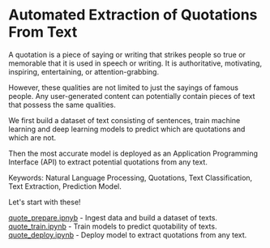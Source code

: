 # Automated Extraction of Quotations From Text

A quotation is a piece of saying or writing that strikes people so true or memorable that it is used in speech or writing. It is authoritative, motivating, inspiring, entertaining, or attention-grabbing.

However, these qualities are not limited to just the sayings of famous people. Any user-generated content can potentially contain pieces of text that possess the same qualities.

We first build a dataset of text consisting of sentences, train machine learning and deep learning models to predict which are quotations and which are not.

Then the most accurate model is deployed as an Application Programming Interface (API) to extract potential quotations from any text.

Keywords: Natural Language Processing, Quotations, Text Classification, Text Extraction, Prediction Model.

Let's start with these!

<a href="https://github.com/rickysoo/nlp-quote/blob/main/quote_prepare.ipynb">quote_prepare.ipnyb</a> - Ingest data and build a dataset of texts.  
<a href="https://github.com/rickysoo/nlp-quote/blob/main/quote_train.ipynb">quote_train.ipynb</a> - Train models to predict quotability of texts.  
<a href="https://github.com/rickysoo/nlp-quote/blob/main/quote_deploy.ipynb">quote_deploy.ipynb</a> - Deploy model to extract quotations from any text.  
